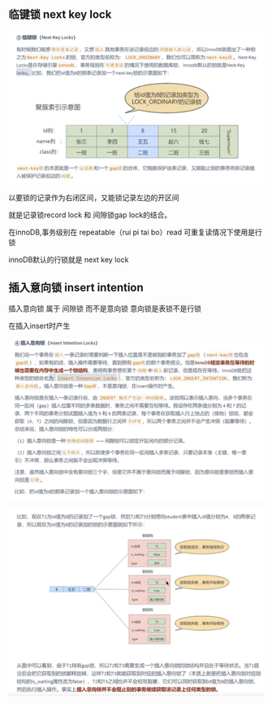 临键锁 next key lock
---

![img_357.png](img_357.png)

以要锁的记录作为右闭区间，又能锁记录左边的开区间

就是记录锁record lock 和 间隙锁gap lock的结合。

在innoDB,事务级别在 repeatable（rui pi tai bo）read 可重复读情况下使用是行锁

innoDB默认的行锁就是 next key lock

插入意向锁 insert intention
---

插入意向锁 属于 间隙锁  而不是意向锁  意向锁是表锁不是行锁

在插入insert时产生

![img_358.png](img_358.png)

![img_359.png](img_359.png)